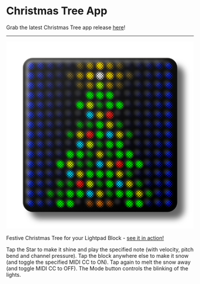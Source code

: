 # Christmas Tree App

Grab the latest Christmas Tree app release [here](https://github.com/anthonyalfimov/Lightpad-Block-Sandbox/releases/tag/Christmas-Tree-v1.0)!

---

![Christmas Tree](LF04ScreenShot01.png)

Festive Christmas Tree for your Lightpad Block - [see it in action!](https://www.instagram.com/p/BsG6yCYB9jI/)

Tap the Star to make it shine and play the specified note (with velocity, pitch bend and channel pressure).
Tap the block anywhere else to make it snow (and toggle the specified MIDI CC to ON).
Tap again to melt the snow away (and toggle MIDI CC to OFF).
The Mode button controls the blinking of the lights.




